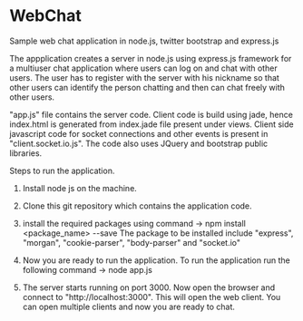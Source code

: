 # WebChat
Sample web chat application in node.js, twitter bootstrap and express.js

The appplication creates a server in node.js using express.js framework for a multiuser chat application where users can log on and chat with other users. The user has to register with the server with his nickname so that other users can identify the person chatting and then can chat freely with other users.

"app.js" file contains the server code. Client code is build using jade, hence index.html is generated from index.jade file present under views. Client side javascript code for socket connections and other events is present in "client.socket.io.js". The code also uses JQuery and bootstrap public libraries. 

Steps to run the application. 

1) Install node js on the machine.

2) Clone this git repository which contains the application code. 

3) install the required packages using command 
    -> npm install <package_name> --save
    The package to be installed include "express", "morgan", "cookie-parser", "body-parser" and "socket.io"
    
4) Now you are ready to run the application. To run the application run the following command
    -> node app.js

5) The server starts running on port 3000. Now open the browser and connect to "http://localhost:3000". This will open the web client. You can open multiple clients and now you are ready to chat. 

